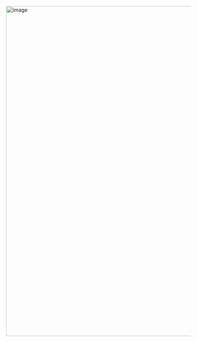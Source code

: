 <img width="1901" height="902" alt="image" src="https://github.com/user-attachments/assets/bc988f03-5ab2-4cfe-9372-5c529f1e9463" />


